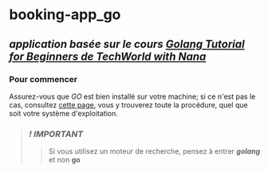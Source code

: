 
# booking-app_go


## *application basée sur le cours [**Golang Tutorial for Beginners** de **TechWorld with Nana**](https://www.youtube.com/watch?v=yyUHQIec83I&t=5522s "Golang Full Course")*

### Pour commencer

Assurez-vous que *GO* est bien installé sur votre machine; si ce n'est pas le cas, consultez [cette page](https://go.dev/doc/install "installer GO"), vous y trouverez toute la procédure, quel que soit votre système d'exploitation.

> ### ***! IMPORTANT***
> 
>> Si vous utilisez un moteur de recherche, pensez à entrer ***golang*** et non **go**

